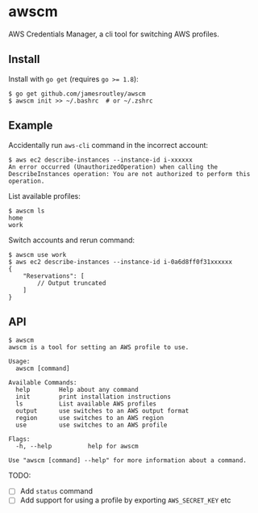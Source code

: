 # awscm

AWS Credentials Manager, a cli tool for switching AWS profiles.

## Install

Install with `go get` (requires `go >= 1.8`):

```shell
$ go get github.com/jamesroutley/awscm
$ awscm init >> ~/.bashrc  # or ~/.zshrc
```

## Example

Accidentally run `aws-cli` command in the incorrect account:

```shell
$ aws ec2 describe-instances --instance-id i-xxxxxx
An error occurred (UnauthorizedOperation) when calling the DescribeInstances operation: You are not authorized to perform this operation.
```

List available profiles:

```shell
$ awscm ls
home
work
```

Switch accounts and rerun command:

```shell
$ awscm use work
$ aws ec2 describe-instances --instance-id i-0a6d8ff0f31xxxxxx
{
    "Reservations": [
        // Output truncated
    ]
}
```

## API

```
$ awscm
awscm is a tool for setting an AWS profile to use.

Usage:
  awscm [command]

Available Commands:
  help        Help about any command
  init        print installation instructions
  ls          List available AWS profiles
  output      use switches to an AWS output format
  region      use switches to an AWS region
  use         use switches to an AWS profile

Flags:
  -h, --help          help for awscm

Use "awscm [command] --help" for more information about a command.
```

TODO:

- [ ] Add `status` command
- [ ] Add support for using a profile by exporting `AWS_SECRET_KEY` etc
